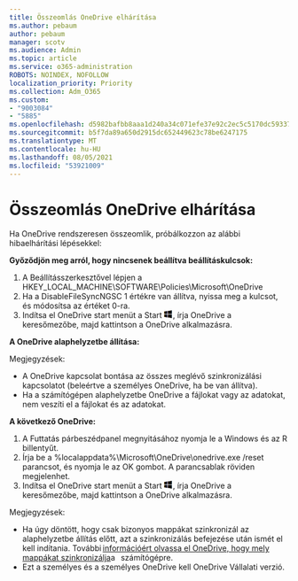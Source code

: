 ```yaml
---
title: Összeomlás OneDrive elhárítása
ms.author: pebaum
author: pebaum
manager: scotv
ms.audience: Admin
ms.topic: article
ms.service: o365-administration
ROBOTS: NOINDEX, NOFOLLOW
localization_priority: Priority
ms.collection: Adm_O365
ms.custom:
- "9003084"
- "5885"
ms.openlocfilehash: d5982bafbb8aaa1d240a34c071efe37e92c2ec5c5170dc59337df9a5435e22e1
ms.sourcegitcommit: b5f7da89a650d2915dc652449623c78be6247175
ms.translationtype: MT
ms.contentlocale: hu-HU
ms.lasthandoff: 08/05/2021
ms.locfileid: "53921009"
---
```

# <a name="troubleshoot-onedrive-crashes"></a>Összeomlás OneDrive elhárítása

Ha OneDrive rendszeresen összeomlik, próbálkozzon az alábbi hibaelhárítási lépésekkel:

**Győződjön meg arról, hogy nincsenek beállítva beállításkulcsok:**

1. A Beállításszerkesztővel lépjen a HKEY_LOCAL_MACHINE\SOFTWARE\Policies\Microsoft\OneDrive
2. Ha a DisableFileSyncNGSC 1 értékre van állítva, nyissa meg a kulcsot, és módosítsa az értéket 0-ra.
3. Indítsa el OneDrive start menüt a Start ![Nyomja le Windows billentyűt](data:image/png;base64,iVBORw0KGgoAAAANSUhEUgAAABEAAAAOCAYAAADJ7fe0AAAAAXNSR0IArs4c6QAAAARnQU1BAACxjwv8YQUAAAAJcEhZcwAADsQAAA7EAZUrDhsAAADxSURBVDhPY/wPBAx4wR+Gd6/fM7x9/ZTh9ZuXDGdPnWE4tH0rw/UHDxlaVp9kCDCSYWABKfv35wfD+/cfGV4+fcLw5uVjhlOXzzFsX/qWYebmZAZPWWOGO2DD8ACQS9Y3e4Bcg4Y9/t94fPa/CoY4Aq8/+xik/T8TkEMxGDyGgANWwSqeobvbGSyAADIM3BwCDKXd3QyfoCLoQEGAA0xTxSWjsYMJwLHjkruU4UXSJ4YnT54x3Dh/luHmjfMMmw9wMjCDlRAGBDPgjy8fGT5//8rw9P4Thge3zzNcvXmDYevmfQzXb1xlmH/0ATADyjAAAKdWkD3ZSwNeAAAAAElFTkSuQmCC), írja OneDrive a keresőmezőbe, majd kattintson a OneDrive alkalmazásra.

**A OneDrive alaphelyzetbe állítása:**

Megjegyzések:

- A OneDrive kapcsolat bontása az összes meglévő szinkronizálási kapcsolatot (beleértve a személyes OneDrive, ha be van állítva).
- Ha a számítógépen alaphelyzetbe OneDrive a fájlokat vagy az adatokat, nem veszíti el a fájlokat és az adatokat.

**A következő OneDrive:**

1. A Futtatás párbeszédpanel megnyitásához nyomja le a Windows és az R billentyűt.
2. Írja be a %localappdata%\Microsoft\OneDrive\onedrive.exe /reset parancsot, és nyomja le az OK gombot. A parancsablak röviden megjelenhet.
3. Indítsa el OneDrive start menüt a Start ![Nyomja le Windows billentyűt](data:image/png;base64,iVBORw0KGgoAAAANSUhEUgAAABEAAAAOCAYAAADJ7fe0AAAAAXNSR0IArs4c6QAAAARnQU1BAACxjwv8YQUAAAAJcEhZcwAADsQAAA7EAZUrDhsAAADxSURBVDhPY/wPBAx4wR+Gd6/fM7x9/ZTh9ZuXDGdPnWE4tH0rw/UHDxlaVp9kCDCSYWABKfv35wfD+/cfGV4+fcLw5uVjhlOXzzFsX/qWYebmZAZPWWOGO2DD8ACQS9Y3e4Bcg4Y9/t94fPa/CoY4Aq8/+xik/T8TkEMxGDyGgANWwSqeobvbGSyAADIM3BwCDKXd3QyfoCLoQEGAA0xTxSWjsYMJwLHjkruU4UXSJ4YnT54x3Dh/luHmjfMMmw9wMjCDlRAGBDPgjy8fGT5//8rw9P4Thge3zzNcvXmDYevmfQzXb1xlmH/0ATADyjAAAKdWkD3ZSwNeAAAAAElFTkSuQmCC), írja OneDrive a keresőmezőbe, majd kattintson a OneDrive alkalmazásra.

Megjegyzések:

- Ha úgy döntött, hogy csak bizonyos mappákat szinkronizál az alaphelyzetbe állítás előtt, azt a szinkronizálás befejezése után ismét el kell indítania. További [információért olvassa el OneDrive, hogy mely mappákat szinkronizálja](https://support.office.com/article/98b8b011-8b94-419b-aa95-a14ff2415e85)a   számítógépre.
- Ezt a személyes és a személyes OneDrive kell OneDrive Vállalati verzió.